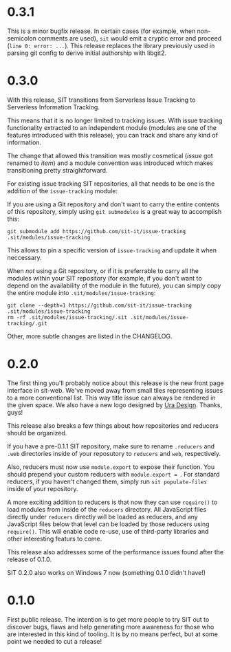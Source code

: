 # 0.3.1

This is a minor bugfix release. In certain cases (for example,
when non-semicolon comments are used), `sit` would emit a cryptic
error and proceed (`line 0: error: ...`). This release replaces
the library previously used in parsing git config to derive
initial authorship with libgit2.

# 0.3.0

With this release, SIT transitions from Serverless Issue Tracking to
Serverless Information Tracking.

This means that it is no longer limited to tracking issues. With
issue tracking functionality extracted to an independent module
(modules are one of the features introduced with this release),
you can track and share any kind of information.

The change that allowed this transition was mostly cosmetical
(*issue* got renamed to *item*) and a module convention was introduced
which makes transitioning pretty straightforward.

For existing issue tracking SIT repositories, all that needs to be
one is the addition of the `issue-tracking` module:

If you are using a Git repository and don't want to carry the entire contents of this repository, simply
using `git submodules` is a great way to accomplish this:

```
git submodule add https://github.com/sit-it/issue-tracking .sit/modules/issue-tracking
```

This allows to pin a specific version of `issue-tracking` and update it when neccessary.

When *not* using a Git repository, or if it is preferrable to carry all the modules within your SIT
repository (for example, if you don't want to depend on the availability of the module in the future),
you can simply copy the entire module into `.sit/modules/issue-tracking`:

```
git clone --depth=1 https://github.com/sit-it/issue-tracking .sit/modules/issue-tracking
rm -rf .sit/modules/issue-tracking/.sit .sit/modules/issue-tracking/.git
```

Other, more subtle changes are listed in the CHANGELOG.

# 0.2.0

The first thing you'll probably notice about this release is the new front
page interface in sit-web. We've moved away from small tiles representing
issues to a more conventional list. This way title issue can always be
rendered in the given space. We also have a new logo designed by 
[Ura Design](https://ura.design). Thanks, guys!

This release also breaks a few things about how repositories and reducers
should be organized.

If you have a pre-0.1.1 SIT repository, make sure to
rename `.reducers` and `.web` directories inside of your reposutory to 
`reducers` and `web`, respectively.

Also, reducers must now use `module.export` to expose their function. You
should prepend your custom reducers with `module.export = `. For standard
reducers, if you haven't changed them, simply run `sit populate-files` inside
of your repository.

A more exciting addition to reducers is that now they can use `require()`
to load modules from inside of the `reducers` directory. All JavaScript files
directly under `reducers` directly will be loaded as reducers, and any
JavaScript files below that level can be loaded by those reducers using
`require()`. This will enable code re-use, use of third-party libraries
and other interesting featurs to come.

This release also addresses some of the performance issues found after
the release of 0.1.0.

SIT 0.2.0 also works on Windows 7 now (something 0.1.0 didn't have!)

# 0.1.0

First public release. The intention is to get more people to try SIT out
to discover bugs, flaws and help generating more awareness for those who
are interested in this kind of tooling. It is by no means perfect, but
at some point we needed to cut a release!
